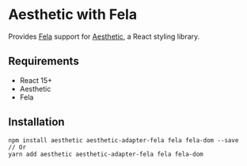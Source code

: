 # Aesthetic with Fela

Provides [Fela](https://github.com/rofrischmann/fela) support for
[Aesthetic](https://github.com/milesj/aesthetic), a React styling library.

## Requirements

- React 15+
- Aesthetic
- Fela

## Installation

```
npm install aesthetic aesthetic-adapter-fela fela fela-dom --save
// Or
yarn add aesthetic aesthetic-adapter-fela fela fela-dom
```
